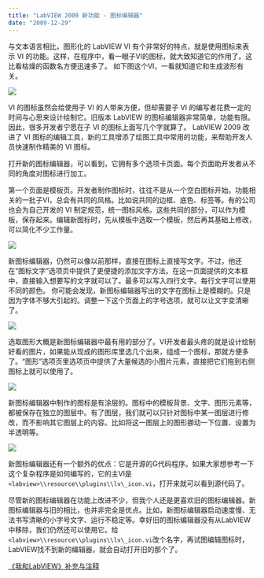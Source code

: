 ```yaml
---
title: "LabVIEW 2009 新功能 - 图标编辑器"
date: "2009-12-29"
---
```


与文本语言相比，图形化的 LabVIEW VI 有个非常好的特点，就是使用图标来表示 VI 的功能。这样，在程序中，看一眼子VI的图标，就大致知道它的作用了。这比看枯燥的函数名方便迅速多了。 如下图这个VI，一看就知道它和生成波形有关。

[![](http://ruanqizhen.wordpress.com/wp-content/uploads/2009/12/1ceb0e2d9ca683756d056b70effea618.png?w=40)](http://ruanqizhen.wordpress.com/wp-content/uploads/2009/12/1ceb0e2d9ca683756d056b70effea618.png)

VI 的图标虽然会给使用子 VI 的人带来方便，但却需要子 VI 的编写者花费一定的时间与心思来设计绘制它。旧版本 LabVIEW 的图标编辑器非常简单，功能有限。因此，很多开发者宁愿在子 VI 的图标上面写几个字就算了。 LabVIEW 2009 改进了 VI 图标的编辑工具，新的工具增添了绘图工具中常用的功能，来帮助开发人员快速制作精美的 VI 图标。

打开新的图标编辑器，可以看到，它拥有多个选项卡页面。每个页面助开发者从不同的角度对图标进行加工。

第一个页面是模板页。开发者制作图标时，往往不是从一个空白图标开始。功能相关的一批子VI，总会有共同的风格。比如说共同的边框、底色、标签等。有的公司也会为自己开发的 VI 制定规范，统一图标风格。这些共同的部分，可以作为模板，保存起来。编辑新图标时，先从模板中选取一个模板，然后再其基础上修改，可以简化不少工作量。

[![](http://ruanqizhen.wordpress.com/wp-content/uploads/2009/12/dc820bbc024587bd850ce8733e0f1e97.png?w=300)](http://ruanqizhen.wordpress.com/wp-content/uploads/2009/12/dc820bbc024587bd850ce8733e0f1e97.png)

新图标编辑器，仍然可以像以前那样，直接在图标上直接写文字。不过，他还在“图标文字”选项页中提供了更便捷的添加文字方法。在这一页面提供的文本框中，直接输入想要写的文字就可以了。最多可以写入四行文字。每行文字可以使用不同的颜色。 你可能会发现，新图标编辑器写出的文字在图标上是模糊的。只是因为字体不够大引起的。调整一下这个页面上的字号选项，就可以让文字变清晰了。

[![](http://ruanqizhen.wordpress.com/wp-content/uploads/2009/12/bd7ac25a977b1692d2a118beb232a822.png?w=300)](http://ruanqizhen.wordpress.com/wp-content/uploads/2009/12/bd7ac25a977b1692d2a118beb232a822.png)

选取图形大概是新图标编辑器中最有用的部分了。VI开发者最头疼的就是设计绘制好看的图片，如果能从现成的图形库里选几个出来，组成一个图标，那就方便多了。“图形”选项页里选项页中提供了大量候选的小图片元素，直接把它们拖到右侧图标上就可以使用了。

[![](http://ruanqizhen.wordpress.com/wp-content/uploads/2009/12/b91f6e4c57e27859938a420b7ac1cf1d.png?w=300)](http://ruanqizhen.wordpress.com/wp-content/uploads/2009/12/b91f6e4c57e27859938a420b7ac1cf1d.png)

新图标编辑器中制作的图标是有涂层的。图标中的模板背景、文字、图形元素等，都被保存在独立的图层中。有了图层，我们就可以只针对图标中某一图层进行修改，而不影响其它图层上的内容。比如将这一图层上的图形挪动一下位置、设置为半透明等。

[![](http://ruanqizhen.wordpress.com/wp-content/uploads/2009/12/fc1b4d77942e86ebe4ec4a14db9d729d.png?w=300)](http://ruanqizhen.wordpress.com/wp-content/uploads/2009/12/fc1b4d77942e86ebe4ec4a14db9d729d.png)

新图标编辑器还有一个额外的优点：它是开源的G代码程序。如果大家想参考一下这个复杂程序是如何编写的，它的主VI是`<labview>\\resource\\plugins\\lv\_icon.vi`，打开来就可以看到源代码了。

尽管新的图标编辑器在功能上改进不少，但我个人还是更喜欢旧的图标编辑器。新图标编辑器与旧的相比，也并非完全是优点。比如，新图标编辑器启动速度慢、无法书写清晰的小字号文字、运行不稳定等。幸好旧的图标编辑器没有从LabVIEW中移除，我们仍然还可以使用它。给`<labview>\\resource\\plugins\\lv\_icon.vi`改个名字，再试图编辑图标时，LabVIEW找不到新的编辑器，就会自动打开旧的那个了。

[《我和LabVIEW》补充与注释](http://ruanqizhen.spaces.live.com/mmm2009-09-01_09.47/blog/cns!5852D4F797C53FB6!4402.entry)

